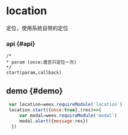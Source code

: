# location

定位，使用系统自带的定位

### api {#api}

```
/*
* param (once:是否只定位一次)
*/
start(param,callback)
```

## demo {#demo}

```js
 var location=weex.requireModule('location')
 location.start({once:true},(res)=>{
     var modal=weex.requireModule('modal')
     modal.alert({message:res})
  })
```



